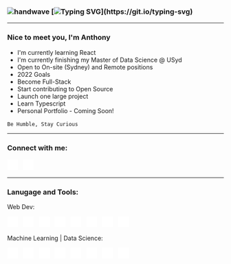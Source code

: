 ### <img src="https://raw.githubusercontent.com/MartinHeinz/MartinHeinz/master/wave.gif" width="50" height="50" alt="handwave"/> [![Typing SVG](https://readme-typing-svg.herokuapp.com?color=%230DA47F&size=30&duration=3800&vCenter=true&width=650&height=40&lines=Welcome+to+Anthony's+Github!)](https://git.io/typing-svg)

<hr>

### Nice to meet you, I'm Anthony

- I'm currently learning React
- I'm currently finishing my Master of Data Science @ USyd
- Open to On-site (Sydney) and Remote positions
- 2022 Goals
- Become Full-Stack
- Start contributing to Open Source
- Launch one large project
- Learn Typescript
- Personal Portfolio - Coming Soon!

```diff
Be Humble, Stay Curious
```

<hr>

### Connect with me:

<img alt= "linkedin" src="./images/linkedin.svg" width="25">&nbsp;&nbsp;
<img alt="twitter" src="./images/twitter.svg" width="25">

<hr>

### Lanugage and Tools:

Web Dev:

<img alt= "vsc" src="./images/Web/1.vsc.svg" width="25">&nbsp;&nbsp;
<img alt="html5" src="./images/Web/2.html5.svg" width="25">&nbsp;&nbsp;
<img alt= "css3" src="./images/Web/3.css3.svg" width="25">&nbsp;&nbsp;
<img alt="javscript" src="./images/Web/4.javascript.svg" width="25">&nbsp;&nbsp;
<img alt= "vsc" src="./images/Web/5.react.svg" width="25">&nbsp;&nbsp;
<img alt= "vsc" src="./images/Web/6.git.svg" width="25">&nbsp;&nbsp;
<img alt="html5" src="./images/Web/7.npm.svg" width="25">&nbsp;&nbsp;
<img alt= "vsc" src="./images/Web/8.jest.svg" width="25" height="25">&nbsp;&nbsp;

Machine Learning | Data Science:

<img alt= "vsc" src="./images/ML/1.jupyter.svg" width="25">&nbsp;&nbsp;
<img alt= "vsc" src="./images/ML/2.python.svg" width="25">&nbsp;&nbsp;
<img alt= "vsc" src="./images/ML/3.numpy.svg" width="25">&nbsp;&nbsp;
<img alt= "vsc" src="./images/ML/4.scikitlearn.svg" width="25">&nbsp;&nbsp;
<img alt= "vsc" src="./images/ML/5.scipy.svg" width="25">&nbsp;&nbsp;
<img alt= "vsc" src="./images/ML/6.postgresql.svg" width="25">&nbsp;&nbsp;
<img alt= "vsc" src="./images/ML/7.tensorflow.svg" width="25">&nbsp;&nbsp;
<img alt= "vsc" src="./images/ML/8.pytorch.svg" width="25">&nbsp;&nbsp;
